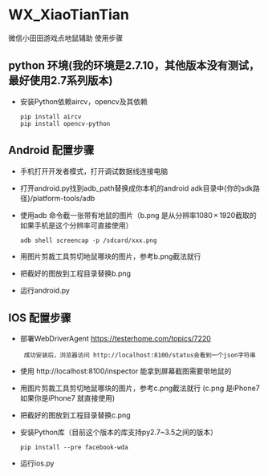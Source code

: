 # WX_XiaoTianTian
微信小田田游戏点地鼠辅助
使用步骤
## python 环境(我的环境是2.7.10，其他版本没有测试，最好使用2.7系列版本)
- 安装Python依赖aircv，opencv及其依赖

      pip install aircv
      pip install opencv-python
      
## Android 配置步骤
- 手机打开开发者模式，打开调试数据线连接电脑
- 打开android.py找到adb_path替换成你本机的android adk目录中{你的sdk路径}/platform-tools/adb
- 使用adb 命令截一张带有地鼠的图片（b.png 是从分辨率1080 × 1920截取的如果手机是这个分辨率可直接使用）
        
      adb shell screencap -p /sdcard/xxx.png

- 用图片剪裁工具剪切地鼠哪块的图片，参考b.png截法就行
- 把截好的图放到工程目录替换b.png
- 运行android.py

## IOS 配置步骤
- 部署WebDriverAgent https://testerhome.com/topics/7220

       成功安装后，浏览器访问 http://localhost:8100/status会看到一个json字符串
       
- 使用 http://localhost:8100/inspector 能拿到屏幕截图需要带地鼠的
- 用图片剪裁工具剪切地鼠哪块的图片，参考c.png截法就行 (c.png 是iPhone7 如果你是iPhone7 就直接使用)
- 把截好的图放到工程目录替换c.png
- 安装Python库（目前这个版本的库支持py2.7~3.5之间的版本）

      pip install --pre facebook-wda
      
- 运行ios.py


